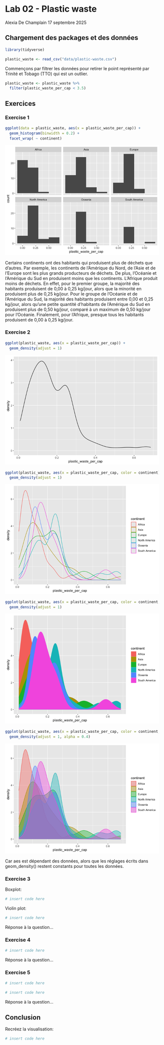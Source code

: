Lab 02 - Plastic waste
================
Alexia De Champlain
17 septembre 2025

## Chargement des packages et des données

``` r
library(tidyverse) 
```

``` r
plastic_waste <- read_csv("data/plastic-waste.csv")
```

Commençons par filtrer les données pour retirer le point représenté par
Trinité et Tobago (TTO) qui est un outlier.

``` r
plastic_waste <- plastic_waste %>%
  filter(plastic_waste_per_cap < 3.5)
```

## Exercices

### Exercise 1

``` r
ggplot(data = plastic_waste, aes(x = plastic_waste_per_cap)) +
  geom_histogram(binwidth = 0.2) +
  facet_wrap( ~ continent)
```

![](lab-02_files/figure-gfm/plastic-waste-continent-1.png)<!-- -->

Certains continents ont des habitants qui produisent plus de déchets que
d’autres. Par exemple, les continents de l’Amérique du Nord, de l’Asie
et de l’Europe sont les plus grands producteurs de déchets. De plus,
l’Océanie et l’Amérique du Sud en produisent moins que les continents.
L’Afrique produit moins de déchets. En effet, pour le premier groupe, la
majorité des habitants produisent de 0,00 à 0,25 kg/jour, alors que la
minorité en produisent plus de 0,25 kg/jour. Pour le groupe de l’Océanie
et de l’Amérique du Sud, la majorité des habitants produisent entre 0,00
et 0,25 kg/jour, alors qu’une petite quantité d’habitants de l’Amérique
du Sud en produisent plus de 0,50 kg/jour, comparé à un maximum de 0,50
kg/jour pour l’Océanie. Finalement, pour l’Afrique, presque tous les
habitants produisent de 0,00 à 0,25 kg/jour.

### Exercise 2

``` r
ggplot(plastic_waste, aes(x = plastic_waste_per_cap)) + 
  geom_density(adjust = 1)
```

![](lab-02_files/figure-gfm/plastic-waste-density-1.png)<!-- -->

``` r
ggplot(plastic_waste, aes(x = plastic_waste_per_cap, color = continent)) + 
  geom_density(adjust = 1)
```

![](lab-02_files/figure-gfm/plastic-waste-density-2.png)<!-- -->

``` r
ggplot(plastic_waste, aes(x = plastic_waste_per_cap, color = continent, fill = continent)) + 
  geom_density(adjust = 1)
```

![](lab-02_files/figure-gfm/plastic-waste-density-3.png)<!-- -->

``` r
ggplot(plastic_waste, aes(x = plastic_waste_per_cap, color = continent, fill = continent)) + 
  geom_density(adjust = 1, alpha = 0.4)
```

![](lab-02_files/figure-gfm/plastic-waste-density-4.png)<!-- -->

Car aes est dépendant des données, alors que les réglages écrits dans
geom_density() restent constants pour toutes les données.

### Exercise 3

Boxplot:

``` r
# insert code here
```

Violin plot:

``` r
# insert code here
```

Réponse à la question…

### Exercise 4

``` r
# insert code here
```

Réponse à la question…

### Exercise 5

``` r
# insert code here
```

``` r
# insert code here
```

Réponse à la question…

## Conclusion

Recréez la visualisation:

``` r
# insert code here
```
